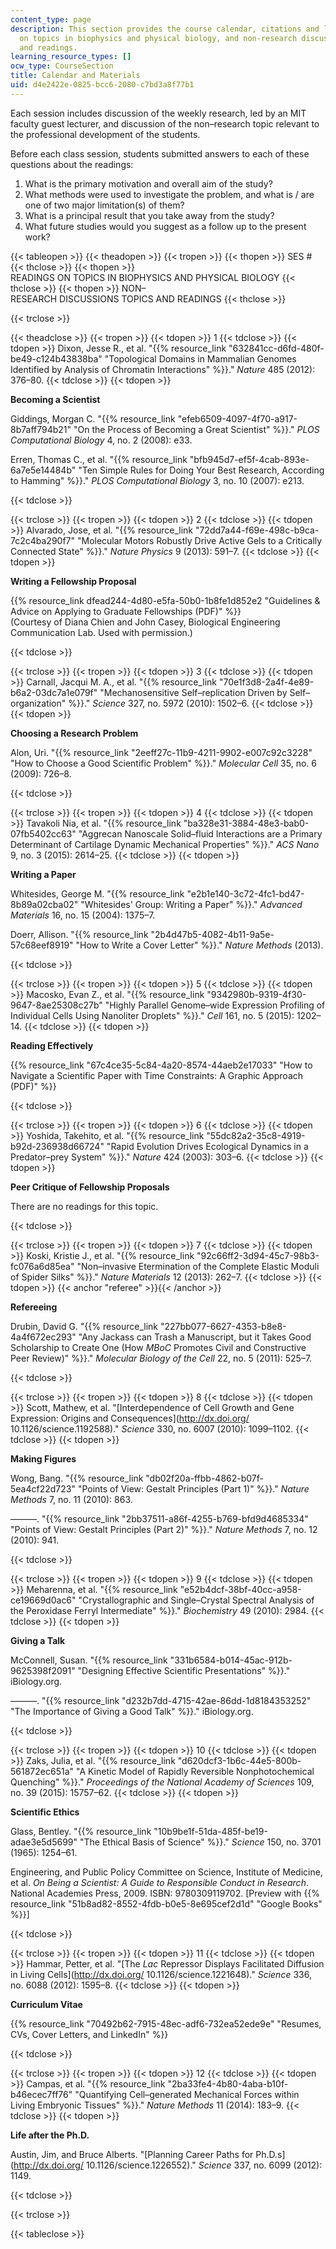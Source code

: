 ```yaml
---
content_type: page
description: This section provides the course calendar, citations and links to readings
  on topics in biophysics and physical biology, and non-research discussion topics
  and readings.
learning_resource_types: []
ocw_type: CourseSection
title: Calendar and Materials
uid: d4e2422e-0825-bcc6-2080-c7bd3a8f77b1
---
```


Each session includes discussion of the weekly research, led by an MIT faculty guest lecturer, and discussion of the non–research topic relevant to the professional development of the students.

Before each class session, students submitted answers to each of these questions about the readings:

1.  What is the primary motivation and overall aim of the study?
2.  What methods were used to investigate the problem, and what is / are one of two major limitation(s) of them?
3.  What is a principal result that you take away from the study?
4.  What future studies would you suggest as a follow up to the present work?

{{< tableopen >}}
{{< theadopen >}}
{{< tropen >}}
{{< thopen >}}
SES #
{{< thclose >}}
{{< thopen >}}
READINGS ON TOPICS IN BIOPHYSICS AND PHYSICAL BIOLOGY
{{< thclose >}}
{{< thopen >}}
NON–RESEARCH DISCUSSIONS TOPICS AND READINGS
{{< thclose >}}

{{< trclose >}}

{{< theadclose >}}
{{< tropen >}}
{{< tdopen >}}
1
{{< tdclose >}}
{{< tdopen >}}
Dixon, Jesse R., et al. "{{% resource_link "632841cc-d6fd-480f-be49-c124b43838ba" "Topological Domains in Mammalian Genomes Identified by Analysis of Chromatin Interactions" %}}." _Nature_ 485 (2012): 376–80.
{{< tdclose >}}
{{< tdopen >}}


**Becoming a Scientist**

Giddings, Morgan C. "{{% resource_link "efeb6509-4097-4f70-a917-8b7aff794b21" "On the Process of Becoming a Great Scientist" %}}." _PLOS Computational Biology_ 4, no. 2 (2008): e33.

Erren, Thomas C., et al. "{{% resource_link "bfb945d7-ef5f-4cab-893e-6a7e5e14484b" "Ten Simple Rules for Doing Your Best Research, According to Hamming" %}}." _PLOS Computational Biology_ 3, no. 10 (2007): e213.


{{< tdclose >}}

{{< trclose >}}
{{< tropen >}}
{{< tdopen >}}
2
{{< tdclose >}}
{{< tdopen >}}
Alvarado, Jose, et al. "{{% resource_link "72dd7a44-f69e-498c-b9ca-7c2c4ba290f7" "Molecular Motors Robustly Drive Active Gels to a Critically Connected State" %}}." _Nature Physics_ 9 (2013): 591–7.
{{< tdclose >}}
{{< tdopen >}}


**Writing a Fellowship Proposal**

{{% resource_link dfead244-4d80-e5fa-50b0-1b8fe1d852e2 "Guidelines & Advice on Applying to Graduate Fellowships (PDF)" %}}  
(Courtesy of Diana Chien and John Casey, Biological Engineering Communication Lab. Used with permission.)


{{< tdclose >}}

{{< trclose >}}
{{< tropen >}}
{{< tdopen >}}
3
{{< tdclose >}}
{{< tdopen >}}
Carnall, Jacqui M. A., et al. "{{% resource_link "70e1f3d8-2a4f-4e89-b6a2-03dc7a1e079f" "Mechanosensitive Self–replication Driven by Self–organization" %}}." _Science_ 327, no. 5972 (2010): 1502–6.
{{< tdclose >}}
{{< tdopen >}}


**Choosing a Research Problem**

Alon, Uri. "{{% resource_link "2eeff27c-11b9-4211-9902-e007c92c3228" "How to Choose a Good Scientific Problem" %}}." _Molecular Cell_ 35, no. 6 (2009): 726–8.


{{< tdclose >}}

{{< trclose >}}
{{< tropen >}}
{{< tdopen >}}
4
{{< tdclose >}}
{{< tdopen >}}
Tavakoli Nia, et al. "{{% resource_link "ba328e31-3884-48e3-bab0-07fb5402cc63" "Aggrecan Nanoscale Solid–fluid Interactions are a Primary Determinant of Cartilage Dynamic Mechanical Properties" %}}." _ACS Nano_ 9, no. 3 (2015): 2614–25.
{{< tdclose >}}
{{< tdopen >}}


**Writing a Paper**

Whitesides, George M. "{{% resource_link "e2b1e140-3c72-4fc1-bd47-8b89a02cba02" "Whitesides' Group: Writing a Paper" %}}." _Advanced Materials_ 16, no. 15 (2004): 1375–7.

Doerr, Allison. "{{% resource_link "2b4d47b5-4082-4b11-9a5e-57c68eef8919" "How to Write a Cover Letter" %}}." _Nature Methods_ (2013).


{{< tdclose >}}

{{< trclose >}}
{{< tropen >}}
{{< tdopen >}}
5
{{< tdclose >}}
{{< tdopen >}}
Macosko, Evan Z., et al. "{{% resource_link "9342980b-9319-4f30-9647-8ae25308c27b" "Highly Parallel Genome–wide Expression Profiling of Individual Cells Using Nanoliter Droplets" %}}." _Cell_ 161, no. 5 (2015): 1202–14.
{{< tdclose >}}
{{< tdopen >}}


**Reading Effectively**

{{% resource_link "67c4ce35-5c84-4a20-8574-44aeb2e17033" "How to Navigate a Scientific Paper with Time Constraints: A Graphic Approach (PDF)" %}}


{{< tdclose >}}

{{< trclose >}}
{{< tropen >}}
{{< tdopen >}}
6
{{< tdclose >}}
{{< tdopen >}}
Yoshida, Takehito, et al. "{{% resource_link "55dc82a2-35c8-4919-b92d-236938d66724" "Rapid Evolution Drives Ecological Dynamics in a Predator–prey System" %}}." _Nature_ 424 (2003): 303–6.
{{< tdclose >}}
{{< tdopen >}}


**Peer Critique of Fellowship Proposals**

There are no readings for this topic.


{{< tdclose >}}

{{< trclose >}}
{{< tropen >}}
{{< tdopen >}}
7
{{< tdclose >}}
{{< tdopen >}}
Koski, Kristie J., et al. "{{% resource_link "92c66ff2-3d94-45c7-98b3-fc076a6d85ea" "Non–invasive Etermination of the Complete Elastic Moduli of Spider Silks" %}}." _Nature Materials_ 12 (2013): 262–7.
{{< tdclose >}}
{{< tdopen >}}
{{< anchor "referee" >}}{{< /anchor >}}

**Refereeing**

Drubin, David G. "{{% resource_link "227bb077-6627-4353-b8e8-4a4f672ec293" "Any Jackass can Trash a Manuscript, but it Takes Good Scholarship to Create One (How _MBoC_ Promotes Civil and Constructive Peer Review)" %}}." _Molecular Biology of the Cell_ 22, no. 5 (2011): 525–7.


{{< tdclose >}}

{{< trclose >}}
{{< tropen >}}
{{< tdopen >}}
8
{{< tdclose >}}
{{< tdopen >}}
Scott, Mathew, et al. "[Interdependence of Cell Growth and Gene Expression: Origins and Consequences](http://dx.doi.org/ 10.1126/science.1192588)." _Science_ 330, no. 6007 (2010): 1099–1102.
{{< tdclose >}}
{{< tdopen >}}


**Making Figures**

Wong, Bang. "{{% resource_link "db02f20a-ffbb-4862-b07f-5ea4cf22d723" "Points of View: Gestalt Principles (Part 1)" %}}." _Nature Methods_ 7, no. 11 (2010): 863.

———. "{{% resource_link "2bb37511-a86f-4255-b769-bfd9d4685334" "Points of View: Gestalt Principles (Part 2)" %}}." _Nature Methods_ 7, no. 12 (2010): 941.


{{< tdclose >}}

{{< trclose >}}
{{< tropen >}}
{{< tdopen >}}
9
{{< tdclose >}}
{{< tdopen >}}
Meharenna, et al. "{{% resource_link "e52b4dcf-38bf-40cc-a958-ce19669d0ac6" "Crystallographic and Single–Crystal Spectral Analysis of the Peroxidase Ferryl Intermediate" %}}." _Biochemistry_ 49 (2010): 2984.
{{< tdclose >}}
{{< tdopen >}}


**Giving a Talk**

McConnell, Susan. "{{% resource_link "331b6584-b014-45ac-912b-9625398f2091" "Designing Effective Scientific Presentations" %}}." iBiology.org.

———. "{{% resource_link "d232b7dd-4715-42ae-86dd-1d8184353252" "The Importance of Giving a Good Talk" %}}." iBiology.org.


{{< tdclose >}}

{{< trclose >}}
{{< tropen >}}
{{< tdopen >}}
10
{{< tdclose >}}
{{< tdopen >}}
Zaks, Julia, et al. "{{% resource_link "d620dcf3-1b6c-44e5-800b-561872ec651a" "A Kinetic Model of Rapidly Reversible Nonphotochemical Quenching" %}}." _Proceedings of the National Academy of Sciences_ 109, no. 39 (2015): 15757–62.
{{< tdclose >}}
{{< tdopen >}}


**Scientific Ethics**

Glass, Bentley. "{{% resource_link "10b9be1f-51da-485f-be19-adae3e5d5699" "The Ethical Basis of Science" %}}." _Science_ 150, no. 3701 (1965): 1254–61.

Engineering, and Public Policy Committee on Science, Institute of Medicine, et al. _On Being a Scientist: A Guide to Responsible Conduct in Research_. National Academies Press, 2009. ISBN: 9780309119702. \[Preview with {{% resource_link "51b8ad82-8552-4fdb-b0e5-8e695cef2d1d" "Google Books" %}}\]


{{< tdclose >}}

{{< trclose >}}
{{< tropen >}}
{{< tdopen >}}
11
{{< tdclose >}}
{{< tdopen >}}
Hammar, Petter, et al. "[The _Lac_ Repressor Displays Facilitated Diffusion in Living Cells](http://dx.doi.org/ 10.1126/science.1221648)." _Science_ 336, no. 6088 (2012): 1595–8.
{{< tdclose >}}
{{< tdopen >}}


**Curriculum Vitae**

{{% resource_link "70492b62-7915-48ec-adf6-732ea52ede9e" "Resumes, CVs, Cover Letters, and LinkedIn" %}}


{{< tdclose >}}

{{< trclose >}}
{{< tropen >}}
{{< tdopen >}}
12
{{< tdclose >}}
{{< tdopen >}}
Campas, et al. "{{% resource_link "2ba33fe4-4b80-4aba-b10f-b46ecec7ff76" "Quantifying Cell–generated Mechanical Forces within Living Embryonic Tissues" %}}." _Nature Methods_ 11 (2014): 183–9.
{{< tdclose >}}
{{< tdopen >}}


**Life after the Ph.D.**

Austin, Jim, and Bruce Alberts. "[Planning Career Paths for Ph.D.s](http://dx.doi.org/ 10.1126/science.1226552)." _Science_ 337, no. 6099 (2012): 1149.


{{< tdclose >}}

{{< trclose >}}

{{< tableclose >}}
